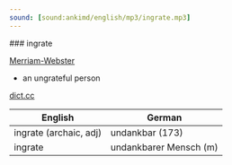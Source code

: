 ```yaml
---
sound: [sound:ankimd/english/mp3/ingrate.mp3]
---
```


\### ingrate

[Merriam-Webster](https://www.merriam-webster.com/dictionary/ingrate)

- an ungrateful person

[dict.cc](https://www.dict.cc/ingrate)

| English        | German       |
| -------------- | ------------ |
| ingrate (archaic, adj) | undankbar (173) |
| ingrate | undankbarer Mensch (m) |
